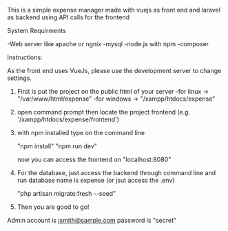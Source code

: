 This is a simple expense manager made with vuejs as front end and laravel as backend using API calls for the frontend

System Requirments

-Web server like apache or ngnix
-mysql
-node.js with npm
-composer

Instructions:

  As the front end uses VueJs, please use the development server to change settings.
  
  1. First is put the project on the public html of your server
      -for linux -> "/var/www/html/expense"
      -for windows -> "/xampp/htdocs/expense"
  2. open command prompt then locate the project frontend (e.g. '/xampp/htdocs/expense/frontend')
  3. with npm installed type on the command line
 
      "npm install"
      "npm run dev"
    
      now you can access the frontend on "localhost:8080" 
      
  4. For the database, just access the backend through command line and run database name is expense (or jsut access the .env)
  
      "php artisan migrate:fresh --seed"
      
  5. Then you are good to go!  
    
Admin account is jsmith@sample.com
password is "secret"
